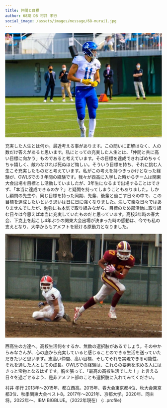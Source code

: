 ```yaml
---
title: 仲間と目標
author: 68期 DB 村井 孝行
social_image: /assets/images/message/68-murai1.jpg
---
```


![村井 写真](/assets/images/message/68-murai2.jpg)

充実した人生とは何か。最近考える事があります。この問いに正解はなく、人の数だけ答えがあると思います。私にとっての充実した人生とは、「仲間と共に高い目標に向かう」ものであると考えています。その目標を達成できればめちゃくちゃ嬉しく、敵わなければ死ぬほど悔しい。そういう目標を持ち、それに挑む人生こそ充実したものだと考えています。私がこの考えを持つきっかけとなった経験が、OWLSでの３年間の経験です。我々が西高に入学した時からチームは関東大会出場を目標とし活動していましたが、3年生になるまで出場することはできず、「本当に達成できるのか？」と疑問を持ってしまうこともありました。しかし顧問の先生や、同じ目標を持った同期、先輩、後輩と過ごす日々の中で、この目標を達成したいという思いは日に日に強くなりました。決して楽な日々ではありませんでしたが、勉強にも本気で取り組みながら、目標のため部活動に取り組む日々は今思えば本当に充実していたものだと思っています。高校3年時の春大会、下克上を起こし4年ぶりの関東大会出場が決まった時の感動は、今でも私の支えとなり、大学からもアメフトを続ける原動力となりました。

![村井 高校時写真](/assets/images/message/68-murai1.jpg)

西高生の方達へ。高校生活何をするか、無数の選択肢があるでしょう。その中からみなさんが、心の底から充実していると感じることのできる生活を送っていただきたいと思います。志高い仲間、高い目標、そしてそれを実現できる可能性、それを通した人としての成長。OWLSでの経験は、これらの要素を求める人にはきっと宝物となるはずです。胸を張って、「最高の高校生活でした！」と言える日々を過ごせるよう、是非アメフト部のことも選択肢に入れてみてください。

村井 孝行
2013年～2015年、都立西高。2015年、春大会東京都4位、秋大会東京都3位、秋季関東大会ベスト8。2017年〜2021年、京都大学。2020年、同主将。2022年〜、IBM BIGBLUE。（2022年現在）
{: .profile}
